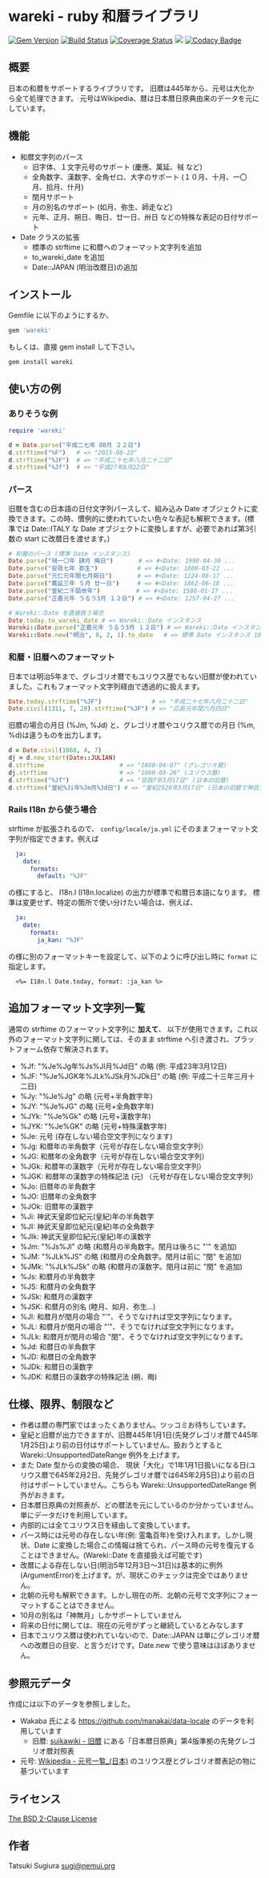 # wareki - ruby 和暦ライブラリ

[<img src="https://badge.fury.io/rb/wareki.svg" alt="Gem Version" />](https://badge.fury.io/rb/wareki)
[<img src="https://github.com/sugi/wareki/actions/workflows/ci.yml/badge.svg" alt="Build Status" />](https://github.com/sugi/wareki/actions/workflows/ci.yml)
[<img src="https://coveralls.io/repos/sugi/wareki/badge.svg?branch=master&service=github" alt="Coverage Status" />](https://coveralls.io/github/sugi/wareki?branch=master)
[<img src="https://api.codeclimate.com/v1/badges/c9209422700b526d2b45/maintainability" />](https://codeclimate.com/github/sugi/wareki/maintainability)
[![Codacy Badge](https://app.codacy.com/project/badge/Grade/a5e0b6022b6d485b86a195be7a392da5)](https://app.codacy.com/gh/sugi/wareki/dashboard?utm_source=gh&utm_medium=referral&utm_content=&utm_campaign=Badge_grade)

## 概要

日本の和暦をサポートするライブラリです。
旧暦は445年から、元号は大化から全て処理できます。
元号はWikipedia、暦は日本暦日原典由来のデータを元にしています。

## 機能

* 和暦文字列のパース
  * 旧字体、１文字元号のサポート (慶應、萬延、㍻ など)
  * 全角数字、漢数字、全角ゼロ、大字のサポート (１０月、十月、一〇月、拾月、什月)
  * 閏月サポート
  * 月の別名のサポート (如月、弥生、師走など)
  * 元年、正月、朔日、晦日、廿一日、卅日 などの特殊な表記の日付サポート
* Date クラスの拡張
  * 標準の strftime に和暦へのフォーマット文字列を追加
  * to_wareki_date を追加
  * Date::JAPAN (明治改暦日)の追加

## インストール

Gemfile に以下のようにするか、

```ruby
gem 'wareki'
```

もしくは、直接 gem install して下さい。

```
gem install wareki
```

## 使い方の例

### ありそうな例

```ruby
require 'wareki'

d = Date.parse("平成二七年 08月 ２２日")
d.strftime("%F")   # => "2015-08-22"
d.strftime("%JF")  # => "平成二十七年八月二十二日"
d.strftime("%Jf")  # => "平成27年8月22日"
```

### パース

旧暦を含むの日本語の日付文字列パースして、組み込み Date オブジェクトに変換できます。この時、慣例的に使われていたい色々な表記も解釈できます。(標準では Date::ITALY な Date オブジェクトに変換しますが、必要であれば第3引数の start に改暦日を渡せます。)

```ruby
# 和暦のパース (標準 Date インスタンス)
Date.parse("㍻一〇年 肆月 晦日")       # => #<Date: 1998-04-30 ...
Date.parse("安政七年 弥生")           # => #<Date: 1860-03-22 ...
Date.parse("元仁元年閏七月朔日")       # => #<Date: 1224-08-17 ...
Date.parse("萬延三年 ５月 廿一日")     # => #<Date: 1862-06-18 ...
Date.parse("皇紀二千皕卌年")          # => #<Date: 1580-01-17 ...
Date.parse("正嘉元年 うるう3月 １２日") # => #<Date: 1257-04-27 ...

# Wareki::Date を直接扱う場合
Date.today.to_wareki_date # => Wareki::Date インスタンス
Wareki::Date.parse("正嘉元年 うるう3月 １２日") # => Wareki::Date インスタンス
Wareki::Date.new("明治", 8, 2, 1).to_date   # => 標準 Date インスタンス 1875-02-01
```

### 和暦・旧暦へのフォーマット

日本では明治5年まで、グレゴリオ暦でもユリウス歴でもない旧暦が使われていました。これもフォーマット文字列経由で透過的に扱えます。

```ruby
Date.today.strftime("%JF")              # => "平成二十七年八月二十二日"
Date.civil(1311, 7, 20).strftime("%JF") # => "応長元年閏六月四日"
```

旧暦の場合の月日 (%Jm, %Jd) と、グレゴリオ暦やユリウス暦での月日 (%m, %d)は違うものを出力します。

```ruby
d = Date.civil(1860, 4, 7)
dj = d.new_start(Date::JULIAN)
d.strftime                     # => "1860-04-07" (グレゴリオ暦)
dj.strftime                    # => "1860-03-26" (ユリウス暦)
d.strftime("%Jf")              # => "安政7年3月17日" (日本の旧暦)
d.strftime("皇紀%Ji年%Jm月%Jd日") # => "皇紀2520年3月17日" (日本の旧暦で神武天皇即位紀元年)
```

### Rails I18n から使う場合

strftime が拡張されるので、 `config/locale/ja.yml` にそのままフォーマット文字列が指定できます。例えば

```yaml
  ja:
    date:
      formats:
        default: "%JF"
```

の様にすると、 I18n.l (I18n.localize) の出力が標準で和暦日本語になります。
標準は変更せず、特定の箇所で使い分けたい場合は、例えば、

```yaml
  ja:
    date:
      formats:
        ja_kan: "%JF"
```

の様に別のフォーマットキーを設定して、以下のように呼び出し時に `format` に指定します。

```erb
  <%= I18n.l Date.today, format: :ja_kan %>
```

## 追加フォーマット文字列一覧

通常の strftime のフォーマット文字列に **加えて**、 以下が使用できます。これ以外のフォーマット文字列に関しては、そのまま strftime へ引き渡され、プラットフォーム依存で解決されます。

* %Jf: "%Je%Jg年%Js%Jl月%Jd日" の略 (例: 平成23年3月12日)
* %JF: "%Je%JGK年%JLk%JSk月%JDk日" の略 (例: 平成二十三年三月十二日)
* %Jy: "%Je%Jg" の略 (元号+半角数字年)
* %JY: "%Je%JG" の略 (元号+全角数字年)
* %JYk: "%Je%Gk" の略 (元号+漢数字年)
* %JYK: "%Je%GK" の略 (元号+特殊漢数字年)
* %Je: 元号 (存在しない場合空文字列になります)
* %Jg: 和暦年の半角数字（元号が存在しない場合空文字列）
* %JG: 和暦年の全角数字（元号が存在しない場合空文字列）
* %JGk: 和暦年の漢数字（元号が存在しない場合空文字列）
* %JGK: 和暦年の漢数字の特殊記法 (元) （元号が存在しない場合空文字列）
* %Jo: 旧暦年の半角数字
* %JO: 旧暦年の全角数字
* %JOk: 旧暦年の漢数字
* %Ji: 神武天皇即位紀元(皇紀)年の半角数字
* %JI: 神武天皇即位紀元(皇紀)年の全角数字
* %JIk: 神武天皇即位紀元(皇紀)年の漢数字
* %Jm: "%Js%Jl" の略 (和暦月の半角数字。閏月は後ろに "'" を追加)
* %JM: "%JLk%JS" の略 (和暦月の全角数字。閏月は前に "閏" を追加)
* %JMk: "%JLk%JSk" の略 (和暦月の漢数字。閏月は前に "閏" を追加)
* %Js: 和暦月の半角数字
* %JS: 和暦月の全角数字
* %JSk: 和暦月の漢数字
* %JSK: 和暦月の別名 (睦月、如月、弥生...)
* %Jl: 和暦月が閏月の場合 "'"、そうでなければ空文字列になります。
* %JL: 和暦月が閏月の場合 "’"、そうでなければ空文字列になります。
* %JLk: 和暦月が閏月の場合 "閏"、そうでなければ空文字列になります。
* %Jd: 和暦日の半角数字
* %JD: 和暦日の全角数字
* %JDk: 和暦日の漢数字
* %JDK: 和暦日の漢数字の特殊記法 (朔、晦)

## 仕様、限界、制限など

* 作者は暦の専門家ではまったくありません。ツッコミお待ちしています。
* 皇紀と旧暦が出力できますが、旧暦445年1月1日(先発グレゴリオ暦で445年1月25日)より前の日付はサポートしていません。扱おうとすると Wareki::UnsupportedDateRange 例外を上げます。
* また Date 型からの変換の場合、 現状「大化」で1年1月1日扱いになる日(ユリウス暦で645年2月2日、先発グレゴリオ暦では645年2月5日)より前の日付はサポートしていません。こちらも Wareki::UnsupportedDateRange 例外がおきます。
* 日本暦日原典の対照表が、どの暦法を元にしているのか分かっていません。単にデータだけを利用しています。
* 内部的には全てユリウス日を経由して変換しています。
* パース時には元号の存在しない年(例: 霊亀百年)を受け入れます。しかし現状、Date に変換した場合この情報は捨てられ、パース時の元号を復元することはできません。(Wareki::Date を直接扱えば可能です)
* 改暦による存在しない日(明治5年12月3日〜31日)は基本的に例外(ArgumentError)を上げます。が、現状このチェックは完全ではありません。
* 北朝の元号も解釈できます。しかし現在の所、北朝の元号で文字列にフォーマットすることはできません。
* 10月の別名は「神無月」しかサポートしていません
* 将来の日付に関しては、現在の元号がずっと継続しているとみなします
* 日本でユリウス暦は使われていないので、Date::JAPAN は単にグレゴリオ暦への改暦日の目安、と言うだけです。Date.new で使う意味はほぼありません。

## 参照元データ

作成には以下のデータを参照しました。

* Wakaba 氏による https://github.com/manakai/data-locale のデータを利用しています
  * 旧暦: [suikawiki - 旧暦](http://wiki.suikawiki.org/n/%E6%97%A7%E6%9A%A6#section-%E5%AF%BE%E7%85%A7%E8%A1%A8%E3%81%A8%E5%A4%89%E6%8F%9B%E3%83%84%E3%83%BC%E3%83%AB) にある「日本暦日原典」第4版準拠の先発グレゴリオ暦対照表
* 元号: [Wikipedia - 元号一覧_(日本)](https://ja.wikipedia.org/wiki/%E5%85%83%E5%8F%B7%E4%B8%80%E8%A6%A7_%28%E6%97%A5%E6%9C%AC%29) のユリウス歴とグレゴリオ暦表記の物に基づいています

## ライセンス

[The BSD 2-Clause License](https://opensource.org/licenses/BSD-2-Clause)

## 作者

Tatsuki Sugiura <sugi@nemui.org>

